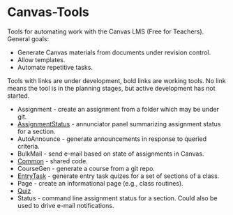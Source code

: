 # Canvas-Tools

Tools for automating work with the Canvas LMS (Free for Teachers). General goals:

* Generate Canvas materials from documents under revision control.
* Allow templates.
* Automate repetitive tasks.

Tools with links are under development, bold links are working tools. No link means the tool is in the planning stages, but active development has not started.

* Assignment - create an assignment from a folder which may be under git.
* [AssignmentStatus](https://github.com/DouglasUrner/Canvas-Tools/tree/master/AssignmentStatus) - annunciator panel summarizing assignment status for a section.
* AutoAnnounce - generate announcements in response to queried criteria.
* BulkMail - send e-mail based on state of assignments in Canvas.
* [Common](https://github.com/DouglasUrner/Canvas-Tools/tree/master/Common) - shared code.
* CourseGen - generate a course from a git repo.
* [EntryTask](https://github.com/DouglasUrner/Canvas-Tools/tree/master/EntryTask) - generate entry task quizes for a set of sections of a class.
* Page - create an informational page (e.g., class routines).
* [Quiz](Quiz)
* Status - command line assignment status for a section. Could also be used to drive e-mail notifications.
